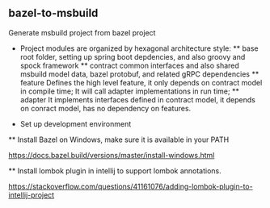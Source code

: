 bazel-to-msbuild
----------------

Generate msbuild project from bazel project

* Project modules are organized by hexagonal architecture style:
** base
    root folder, setting up spring boot depdencies, and also groovy and spock framework
** contract
    common interfaces and also shared msbuild model data, bazel protobuf, and related gRPC dependencies
** feature
    Defines the high level feature, it only depends on contract model in compile time;
    It will call adapter implementations in run time;
** adapter
    It implements interfaces defined in contract model, it depends on conract model, has no dependency on features.

* Set up development environment
  
** Install Bazel on Windows, make sure it is available in your PATH

   https://docs.bazel.build/versions/master/install-windows.html

** Install lombok plugin in intellij to support lombok annotations.

  https://stackoverflow.com/questions/41161076/adding-lombok-plugin-to-intellij-project 
